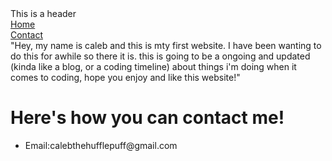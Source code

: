 
<!DOCTYPE html>
<html>
  <head>
    <title>My Website</title>
    <style></style>
  </head>
  <body>
    <div class="header">This is a header</div>
    <div class="menu">
      <a href="homepage.html">Home</a><br />
      <a href="contactpage.html">Contact</a><br />
    </div>
    <div class="content">
      "Hey, my name is caleb and this is mty first website. I have been wanting to do this for awhile so there it is. this is going to be a ongoing and updated (kinda like a blog, or a coding timeline) about things i'm doing when it comes to coding, hope you enjoy and like this website!"
    </div>
    <div class="footer"></div>
  </body>
</html>

<html>
  <head>
    <title>Contact Me</title>
<style></style>
  </head>
  <body>
    </div>
    <div class="content">
      <h1>Here's how you can contact me!</h1>
      <ul>
        <li>Email:calebthehufflepuff@gmail.com</li>
      </ul>
    </div>
    <div class="footer"></div>
  </body>
</html>
